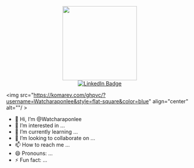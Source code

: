 <div id="header" align="center">
  <img src="https://i.giphy.com/media/v1.Y2lkPTc5MGI3NjExdWk5eGhwMW8xZWdyb3Yxenp3bnY0cHQwN2d3ZnYzbnBxajVzaG5xbSZlcD12MV9pbnRlcm5hbF9naWZfYnlfaWQmY3Q9Zw/qgQUggAC3Pfv687qPC/giphy.gif" width="200"/>
</div>

<div id="badges" align="center">
  <a href="https://www.linkedin.com/feed/?trk=guest_homepage-basic_google-one-tap-submit">
    <img src="https://img.shields.io/badge/LinkedIn-blue?style=for-the-badge&logo=linkedin&logoColor=white" alt="LinkedIn Badge"/>
  </a>
</div>

<img src="https://komarev.com/ghpvc/?username=Watcharaponlee&style=flat-square&color=blue" align="center" alt=""/ >

- 👋 Hi, I’m @Watcharaponlee
- 👀 I’m interested in ...
- 🌱 I’m currently learning ...
- 💞️ I’m looking to collaborate on ...
- 📫 How to reach me ...
- 😄 Pronouns: ...
- ⚡ Fun fact: ...

<!---
Watcharaponlee/Watcharaponlee is a ✨ special ✨ repository because its `README.md` (this file) appears on your GitHub profile.
You can click the Preview link to take a look at your changes.
--->
